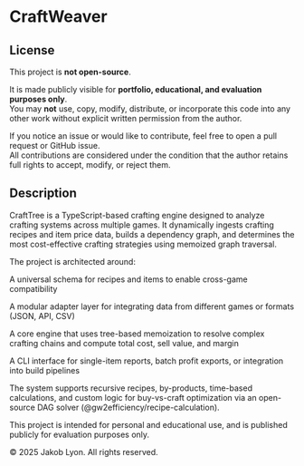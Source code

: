 # CraftWeaver

## License

This project is **not open-source**.

It is made publicly visible for **portfolio, educational, and evaluation purposes only**.  
You may **not** use, copy, modify, distribute, or incorporate this code into any other work without explicit written permission from the author.

If you notice an issue or would like to contribute, feel free to open a pull request or GitHub issue.  
All contributions are considered under the condition that the author retains full rights to accept, modify, or reject them.

## Description

CraftTree is a TypeScript-based crafting engine designed to analyze crafting systems across multiple games. It dynamically ingests crafting recipes and item price data, builds a dependency graph, and determines the most cost-effective crafting strategies using memoized graph traversal.

The project is architected around:

A universal schema for recipes and items to enable cross-game compatibility

A modular adapter layer for integrating data from different games or formats (JSON, API, CSV)

A core engine that uses tree-based memoization to resolve complex crafting chains and compute total cost, sell value, and margin

A CLI interface for single-item reports, batch profit exports, or integration into build pipelines

The system supports recursive recipes, by-products, time-based calculations, and custom logic for buy-vs-craft optimization via an open-source DAG solver (@gw2efficiency/recipe-calculation).

This project is intended for personal and educational use, and is published publicly for evaluation purposes only.

© 2025 Jakob Lyon. All rights reserved.
